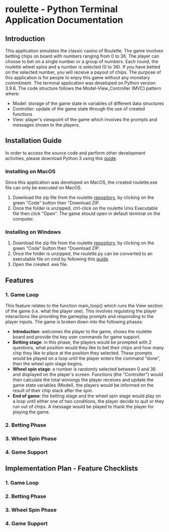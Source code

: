 # roulette - Python Terminal Application Documentation
## Introduction
This application simulates the classic casino of Roulette. The game involves betting chips on board with numbers ranging from 0 to 36. The player can choose to bet on a single number or a group of numbers. Each round, the roulette wheel spins and a number is selected (0 to 36). If you have betted on the selected number, you will receive a payout of chips. The purpose of this application is for people to enjoy this game without any monetary commitment. The terminal application was developed on Python version 3.9.6. The code structure follows the Model-View_Controller (MVC) pattern where:

- Model: storage of the game state in variables of different data structures
- Controller: update of the game state through the use of created functions
- View: player's viewpoint of the game which involves the prompts and messages shown to the players.

## Installation Guide
In order to access the source code and perform other development activities, please download Python 3 using this [guide](https://wsvincent.com/install-python/).

### Installing on MacOS
Since this application was developed on MacOS, the created roulette.exe file can only be executed on MacOS.

1. Download the zip file from the roulette [repository](https://github.com/johnsonw1017/roulette), by clicking on the green "Code" button then "Download ZIP.
2. Once the folder is unzipped, ctrl-click on the roulette Unix Executable file then click "Open". The game should open in default terminal on the computer.

### Installing on Windows

1. Download the zip file from the roulette [repository](https://github.com/johnsonw1017/roulette), by clicking on the green "Code" button then "Download ZIP.
2. Once the folder is unzipped, the roulette.py can be converted to an executable file on cmd by following this [guide](https://www.geeksforgeeks.org/convert-python-script-to-exe-file/).
3. Open the created .exe file.

## Features
### 1. Game Loop
This feature relates to the function main_loop() which runs the View section of the game (i.e. what the player see). This involves regulating the player interactions like providing the gameplay prompts and responding to the player inputs. The game is broken down into the following phases:

- **Introduction**: welcomes the player to the game, shows the roulette board and provide the key user commands for game support.
- **Betting stage**: in this phase, the players would be prompted with 2 questions, what position would they like to bet their chips and how many chip they like to place at the position they selected. These prompts would be played on a loop until the player enters the command "done", then the wheel spin stage begins.
- **Wheel spin stage**: a number is randomly selected between 0 and 36 and displayed on the player's screen. Functions (the "Controller") would then calculate the total winnings the player receives and update the game state variables (Model), the players would be informed on the result of their chip stack after the spin.
- **End of game**: the betting stage and the wheel spin stage would play on a loop until either one of two conditions, the player decide to quit or they run out of chips. A message would be played to thank the player for playing the game.

### 2. Betting Phase


### 3. Wheel Spin Phase


### 4. Game Support


## Implementation Plan - Feature Checklists
### 1. Game Loop


### 2. Betting Phase


### 3. Wheel Spin Phase


### 4. Game Support
